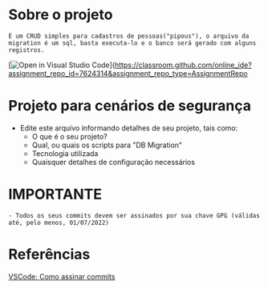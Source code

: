 # Sobre o projeto

	É um CRUD simples para cadastros de pessoas("pipous"), o arquivo da migration é um sql, basta executa-lo e o banco será gerado com alguns registros.

[![Open in Visual Studio Code](https://classroom.github.com/assets/open-in-vscode-c66648af7eb3fe8bc4f294546bfd86ef473780cde1dea487d3c4ff354943c9ae.svg)](https://classroom.github.com/online_ide?assignment_repo_id=7624314&assignment_repo_type=AssignmentRepo
# Projeto para cenários de segurança

- Edite este arquivo informando detalhes de seu projeto, tais como:
    - O que é o seu projeto?
    - Qual, ou quais os scripts para "DB Migration"
    - Tecnologia utilizada
    - Quaisquer detalhes de configuração necessários

# IMPORTANTE

    - Todos os seus commits devem ser assinados por sua chave GPG (válidas até, pelo menos, 01/07/2022)

# Referências

  [VSCode: Como assinar commits](https://github.com/microsoft/vscode/wiki/Commit-Signing)
    
